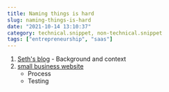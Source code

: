 ```yaml
---
title: Naming things is hard
slug: naming-things-is-hard
date: "2021-10-14 13:10:37"
category: technical.snippet, non-technical.snippet
tags: ["entrepreneurship", "saas"]
---
```


1. [Seth's blog](https://seths.blog/2005/10/the_new_rules_o/) - Background and context
1. [small business website](https://www.thebalancesmb.com/put-your-business-name-to-the-test-2294885)
   - Process
   - Testing
